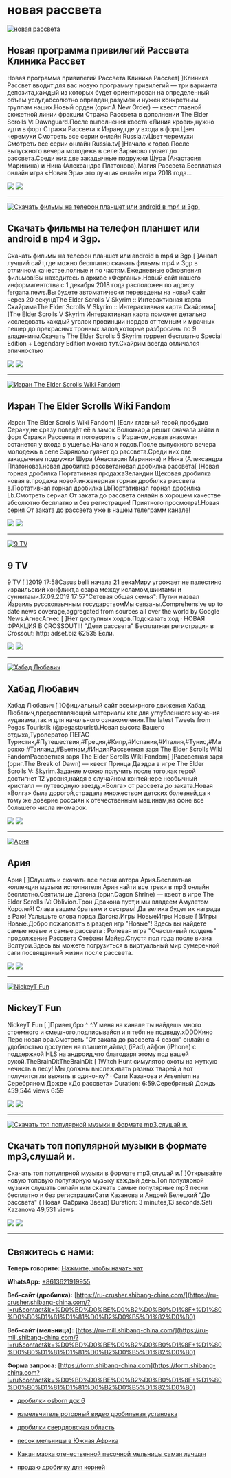 # новая рассвета

<a href="https://swt.shibang-china.com/?l=ru&img&k=%D0%BD%D0%BE%D0%B2%D0%B0%D1%8F+%D1%80%D0%B0%D1%81%D1%81%D0%B2%D0%B5%D1%82%D0%B0" target="_blank">![новая рассвета](http://static.shibang-china.com/all-800x300/415.jpg)</a>

## Новая программа привилегий Рассвета Клиника Рассвет
Новая программа привилегий Рассвета Клиника Рассвет[ ]Клиника Рассвет вводит для вас новую программу привилегий — три варианта депозита,каждый из которых будет ориентирован на определенный объем услуг,абсолютно оправдан,разумен и нужен конкретным группам наших.Новый орден (ориг.A New Order) — квест главной сюжетной линии фракции Стража Рассвета в дополнении The Elder Scrolls V: Dawnguard.После выполнения квеста &#171;Линия крови&#187;,нужно идти в форт Стражи Рассвета к Израну,где у входа в форт.Цвет черемухи Cмотреть все серии онлайн Russia.tvЦвет черемухи Cмотреть все серии онлайн Russia.tv[ ]Начало х годов.После выпускного вечера молодежь в селе Заряново гуляет до рассвета.Среди них две закадычные подружки Шура (Анастасия Маринина) и Нина (Александра Платонова).Магия Рассвета.Бесплатная онлайн игра &#171;Новая Эра&#187; это лучшая онлайн игра 2018 года…


<a href="https://whatsapp.shibangsoft.com/WhatsApp.php" target="_blank" title="WhatsApp">![](http://static.shibang-china.com/icon/whatsapp.png)</a> <a href="https://swt.shibang-china.com/?l=ru&icon&k=%D0%BD%D0%BE%D0%B2%D0%B0%D1%8F+%D1%80%D0%B0%D1%81%D1%81%D0%B2%D0%B5%D1%82%D0%B0" target="_blank">![](http://static.shibang-china.com/icon/chat-ru.png)</a>

---

<a href="https://swt.shibang-china.com/?l=ru&img&k=%D0%BD%D0%BE%D0%B2%D0%B0%D1%8F+%D1%80%D0%B0%D1%81%D1%81%D0%B2%D0%B5%D1%82%D0%B0" target="_blank">![Скачать фильмы на телефон планшет или android в mp4 и 3gp.](http://static.shibang-china.com/all-800x300/1267.jpg)</a>

## Скачать фильмы на телефон планшет или android в mp4 и 3gp.
Скачать фильмы на телефон планшет или android в mp4 и 3gp.[ ]Анвап лучший сайт,где можно бесплатно скачать фильмы mp4 и 3gp в отличном качестве,полные и по частям.Ежедневные обновления фильмов!Вы находитесь в архиве &#171;Ферганы&#187;.Новый сайт нашего информагентства с 1 декабря 2018 года расположен по адресу fergana.news.Вы будете автоматически переведены на новый сайт через 20 секундThe Elder Scrolls V Skyrim :: Интерактивная карта СкайримаThe Elder Scrolls V Skyrim :: Интерактивная карта Скайрима[ ]The Elder Scrolls V Skyrim Интерактивная карта поможет детально исследовать каждый уголок провинции нордов от темным и мрачных пещер до прекрасных тронных залов,которые разбросаны по 9 владениям.Скачать The Elder Scrolls 5 Skyrim торрент бесплатно Special Edition + Legendary Edition можно тут.Скайрим всегда отличался эпичностью


<a href="https://whatsapp.shibangsoft.com/WhatsApp.php" target="_blank" title="WhatsApp">![](http://static.shibang-china.com/icon/whatsapp.png)</a> <a href="https://swt.shibang-china.com/?l=ru&icon&k=%D0%BD%D0%BE%D0%B2%D0%B0%D1%8F+%D1%80%D0%B0%D1%81%D1%81%D0%B2%D0%B5%D1%82%D0%B0" target="_blank">![](http://static.shibang-china.com/icon/chat-ru.png)</a>

---

<a href="https://swt.shibang-china.com/?l=ru&img&k=%D0%BD%D0%BE%D0%B2%D0%B0%D1%8F+%D1%80%D0%B0%D1%81%D1%81%D0%B2%D0%B5%D1%82%D0%B0" target="_blank">![Изран The Elder Scrolls Wiki Fandom](http://static.shibang-china.com/all-800x300/609.jpg)</a>

## Изран The Elder Scrolls Wiki Fandom
Изран The Elder Scrolls Wiki Fandom[ ]Если главный герой,пробудив Серану,не сразу поведёт её в замок Волкихар,а решит сначала зайти в форт Стражи Рассвета и поговорить с Израном,новая знакомая останется у входа в ущелье.Начало х годов.После выпускного вечера молодежь в селе Заряново гуляет до рассвета.Среди них две закадычные подружки Шура (Анастасия Маринина) и Нина (Александра Платонова).новая дробилка рассветановая дробилка рассвета[ ]Новая горная дробилка Портативная продажаЗеландии Щековая дробилка новая в.продажа новой.инженерная горная дробилка рассвета в.Портативная горная дробилка LbПортативная горная дробилка Lb.Смотреть сериал От заката до рассвета онлайн в хорошем качестве абсолютно бесплатно и без регистрации! Приятного просмотра!.Новая серия От заката до рассвета уже в нашем телеграмм канале!


<a href="https://whatsapp.shibangsoft.com/WhatsApp.php" target="_blank" title="WhatsApp">![](http://static.shibang-china.com/icon/whatsapp.png)</a> <a href="https://swt.shibang-china.com/?l=ru&icon&k=%D0%BD%D0%BE%D0%B2%D0%B0%D1%8F+%D1%80%D0%B0%D1%81%D1%81%D0%B2%D0%B5%D1%82%D0%B0" target="_blank">![](http://static.shibang-china.com/icon/chat-ru.png)</a>

---

<a href="https://swt.shibang-china.com/?l=ru&img&k=%D0%BD%D0%BE%D0%B2%D0%B0%D1%8F+%D1%80%D0%B0%D1%81%D1%81%D0%B2%D0%B5%D1%82%D0%B0" target="_blank">![9 TV](http://static.shibang-china.com/all-800x300/721.jpg)</a>

## 9 TV
9 TV [ ]2019 17:58Casus belli начала 21 векаМиру угрожает не палестино израильский конфликт,а свара между исламом,шиитами и суннитами.17.09.2019 17:57&quot;Сетевая общая семья&quot;: Путин назвал Израиль русскоязычным государствомМы связаны.Comprehensive up to date news coverage,aggregated from sources all over the world by Google News.АгнесАгнес [ ]Нет доступных ходов.Подсказать ход&nbsp;&#0183;&#32;НОВАЯ ФРАКЦИЯ В CROSSOUT!!! &quot;Дети рассвета&quot; Бесплатная регистрация в Crossout: http: adset.biz 62535  Если.


<a href="https://whatsapp.shibangsoft.com/WhatsApp.php" target="_blank" title="WhatsApp">![](http://static.shibang-china.com/icon/whatsapp.png)</a> <a href="https://swt.shibang-china.com/?l=ru&icon&k=%D0%BD%D0%BE%D0%B2%D0%B0%D1%8F+%D1%80%D0%B0%D1%81%D1%81%D0%B2%D0%B5%D1%82%D0%B0" target="_blank">![](http://static.shibang-china.com/icon/chat-ru.png)</a>

---

<a href="https://swt.shibang-china.com/?l=ru&img&k=%D0%BD%D0%BE%D0%B2%D0%B0%D1%8F+%D1%80%D0%B0%D1%81%D1%81%D0%B2%D0%B5%D1%82%D0%B0" target="_blank">![Хабад Любавич](http://static.shibang-china.com/all-800x300/196.jpg)</a>

## Хабад Любавич
Хабад Любавич [ ]Официальный сайт всемирного движения Хабад Любавич,предоставляющий материалы как для углубленного изучения иудаизма,так и для начального ознакомления.The latest Tweets from Pegas Touristik (@pegastourist).Новая высота Вашего отдыха,Туроператор ПЕГАС Туристик,#Путешествия,#Греция,#Кипр,#Испания,#Италия,#Тунис,#Марокко #Таиланд,#Вьетнам,#ИндияРассветная заря The Elder Scrolls Wiki FandomРассветная заря The Elder Scrolls Wiki Fandom[ ]Рассветная заря (ориг.The Break of Dawn) — квест Принца Даэдра в игре The Elder Scrolls V: Skyrim.Задание можно получить после того,как герой достигнет 12 уровня,найдя в случайном контейнере необычный кристалл — путеводную звезду.&#171;Волга&#187; от рассвета до заката.Новая &#171;Волга&#187; была дорогой,страдала множеством детских болезней,да к тому же доверие россиян к отечественным машинам,на фоне все большего числа иномарок.


<a href="https://whatsapp.shibangsoft.com/WhatsApp.php" target="_blank" title="WhatsApp">![](http://static.shibang-china.com/icon/whatsapp.png)</a> <a href="https://swt.shibang-china.com/?l=ru&icon&k=%D0%BD%D0%BE%D0%B2%D0%B0%D1%8F+%D1%80%D0%B0%D1%81%D1%81%D0%B2%D0%B5%D1%82%D0%B0" target="_blank">![](http://static.shibang-china.com/icon/chat-ru.png)</a>

---

<a href="https://swt.shibang-china.com/?l=ru&img&k=%D0%BD%D0%BE%D0%B2%D0%B0%D1%8F+%D1%80%D0%B0%D1%81%D1%81%D0%B2%D0%B5%D1%82%D0%B0" target="_blank">![Ария](http://static.shibang-china.com/all-800x300/764.jpg)</a>

## Ария
Ария [ ]Слушать и скачать все песни автора Ария.Бесплатная коллекция музыки исполнителя Ария найти все треки в mp3 онлайн бесплатно.Святилище Дагона (ориг.Dagon Shrine) — квест в игре The Elder Scrolls IV: Oblivion.Трон Дракона пуст,и мы владеем Амулетом Королей! Слава вашим братьям и сестрам! Да велика будет их награда в Раю! Услышьте слова лорда Дагона.Игры НовыеИгры Новые [ ]Игры Новые.Добро пожаловать в раздел игр &quot;Новые&quot;! Здесь вы найдете самые новые и самые.рассвета : Ролевая игра &quot;Счастливый полдень&quot; продолжение Рассвета Стефани Майер.Спустя пол года после визиа Волтури.Здесь вы можете погрузиться в виртуальный мир сумеречной саги посвященный жизни после рассвета.


<a href="https://whatsapp.shibangsoft.com/WhatsApp.php" target="_blank" title="WhatsApp">![](http://static.shibang-china.com/icon/whatsapp.png)</a> <a href="https://swt.shibang-china.com/?l=ru&icon&k=%D0%BD%D0%BE%D0%B2%D0%B0%D1%8F+%D1%80%D0%B0%D1%81%D1%81%D0%B2%D0%B5%D1%82%D0%B0" target="_blank">![](http://static.shibang-china.com/icon/chat-ru.png)</a>

---

<a href="https://swt.shibang-china.com/?l=ru&img&k=%D0%BD%D0%BE%D0%B2%D0%B0%D1%8F+%D1%80%D0%B0%D1%81%D1%81%D0%B2%D0%B5%D1%82%D0%B0" target="_blank">![NickeyT Fun](http://static.shibang-china.com/all-800x300/1046.jpg)</a>

## NickeyT Fun
NickeyT Fun [ ]Привет,бро ^ ^.У меня на канале ты найдешь много стремного и смешного,подписывайся и я тебя не подведу.xDDDКино Перс новая эра.Смотреть &quot;От заката до рассвета 4 сезон&quot; онлайн с удобностью доступен на плашете,айпад (iPad),айфон (iPhone) с поддержкой HLS на андроид,что благодаря этому под вашей рукой.TheBrainDitTheBrainDit [ ]Witch Hunt симулятор охоты на жуткую нечисть в лесу! Мы должны выслеживать разных тварей,а вот получится ли выжить в одиночку?&nbsp;&#0183;&#32;Сати Казанова и Arsenium на Серебряном Дожде &#171;До рассвета&#187; Duration: 6:59.Серебряный Дождь 459,544 views 6:59


<a href="https://whatsapp.shibangsoft.com/WhatsApp.php" target="_blank" title="WhatsApp">![](http://static.shibang-china.com/icon/whatsapp.png)</a> <a href="https://swt.shibang-china.com/?l=ru&icon&k=%D0%BD%D0%BE%D0%B2%D0%B0%D1%8F+%D1%80%D0%B0%D1%81%D1%81%D0%B2%D0%B5%D1%82%D0%B0" target="_blank">![](http://static.shibang-china.com/icon/chat-ru.png)</a>

---

<a href="https://swt.shibang-china.com/?l=ru&img&k=%D0%BD%D0%BE%D0%B2%D0%B0%D1%8F+%D1%80%D0%B0%D1%81%D1%81%D0%B2%D0%B5%D1%82%D0%B0" target="_blank">![Скачать топ популярной музыки в формате mp3,слушай и.](http://static.shibang-china.com/all-800x300/946.jpg)</a>

## Скачать топ популярной музыки в формате mp3,слушай и.
Скачать топ популярной музыки в формате mp3,слушай и.[ ]Открывайте новую топовую популярную музыку каждый день.Топ популярной музыки слушать онлайн или скачать самые популярные mp3 песни бесплатно и без регистрацииСати Казанова и Андрей Белецкий &quot;До рассвета&quot; ( Новая Фабрика Звезд) Duration: 3 minutes,13 seconds.Sati Kazanova 49,531 views

<a href="https://whatsapp.shibangsoft.com/WhatsApp.php" target="_blank" title="WhatsApp">![](http://static.shibang-china.com/icon/whatsapp.png)</a> <a href="https://swt.shibang-china.com/?l=ru&icon&k=%D0%BD%D0%BE%D0%B2%D0%B0%D1%8F+%D1%80%D0%B0%D1%81%D1%81%D0%B2%D0%B5%D1%82%D0%B0" target="_blank">![](http://static.shibang-china.com/icon/chat-ru.png)</a>

---
## Свяжитесь с нами:

**Теперь говорите:** [Нажмите, чтобы начать чат](https://swt.shibang-china.com?l=ru&contact&k=%D0%BD%D0%BE%D0%B2%D0%B0%D1%8F+%D1%80%D0%B0%D1%81%D1%81%D0%B2%D0%B5%D1%82%D0%B0)

**WhatsApp:**  [+8613621919955](https://whatsapp.shibangsoft.com/WhatsApp.php)

**Веб-сайт (дробилка):** [https://ru-crusher.shibang-china.com/](https://ru-crusher.shibang-china.com/?l=ru&contact&k=%D0%BD%D0%BE%D0%B2%D0%B0%D1%8F+%D1%80%D0%B0%D1%81%D1%81%D0%B2%D0%B5%D1%82%D0%B0)

**Веб-сайт (мельница):** [https://ru-mill.shibang-china.com/](https://ru-mill.shibang-china.com/?l=ru&contact&k=%D0%BD%D0%BE%D0%B2%D0%B0%D1%8F+%D1%80%D0%B0%D1%81%D1%81%D0%B2%D0%B5%D1%82%D0%B0)

**Форма запроса:** [https://form.shibang-china.com](https://form.shibang-china.com?l=ru&contact&k=%D0%BD%D0%BE%D0%B2%D0%B0%D1%8F+%D1%80%D0%B0%D1%81%D1%81%D0%B2%D0%B5%D1%82%D0%B0)

* [дробилки osborn дск 6](../106/%D0%B4%D1%80%D0%BE%D0%B1%D0%B8%D0%BB%D0%BA%D0%B8%20osborn%20%D0%B4%D1%81%D0%BA%206.md)

* [измельчитель роторный видео дробильная установка](../109/%D0%B8%D0%B7%D0%BC%D0%B5%D0%BB%D1%8C%D1%87%D0%B8%D1%82%D0%B5%D0%BB%D1%8C%20%D1%80%D0%BE%D1%82%D0%BE%D1%80%D0%BD%D1%8B%D0%B9%20%D0%B2%D0%B8%D0%B4%D0%B5%D0%BE%20%D0%B4%D1%80%D0%BE%D0%B1%D0%B8%D0%BB%D1%8C%D0%BD%D0%B0%D1%8F%20%D1%83%D1%81%D1%82%D0%B0%D0%BD%D0%BE%D0%B2%D0%BA%D0%B0.md)

* [дробилки свердловская область](../106/%D0%B4%D1%80%D0%BE%D0%B1%D0%B8%D0%BB%D0%BA%D0%B8%20%D1%81%D0%B2%D0%B5%D1%80%D0%B4%D0%BB%D0%BE%D0%B2%D1%81%D0%BA%D0%B0%D1%8F%20%D0%BE%D0%B1%D0%BB%D0%B0%D1%81%D1%82%D1%8C.md)

* [песок мельницы в Южная Африка](../115/%D0%BF%D0%B5%D1%81%D0%BE%D0%BA%20%D0%BC%D0%B5%D0%BB%D1%8C%D0%BD%D0%B8%D1%86%D1%8B%20%D0%B2%20%D0%AE%D0%B6%D0%BD%D0%B0%D1%8F%20%D0%90%D1%84%D1%80%D0%B8%D0%BA%D0%B0.md)

* [Какая марка отечественной песочной мельницы самая лучшая](../116/%D0%9A%D0%B0%D0%BA%D0%B0%D1%8F%20%D0%BC%D0%B0%D1%80%D0%BA%D0%B0%20%D0%BE%D1%82%D0%B5%D1%87%D0%B5%D1%81%D1%82%D0%B2%D0%B5%D0%BD%D0%BD%D0%BE%D0%B9%20%D0%BF%D0%B5%D1%81%D0%BE%D1%87%D0%BD%D0%BE%D0%B9%20%D0%BC%D0%B5%D0%BB%D1%8C%D0%BD%D0%B8%D1%86%D1%8B%20%D1%81%D0%B0%D0%BC%D0%B0%D1%8F%20%D0%BB%D1%83%D1%87%D1%88%D0%B0%D1%8F.md)

* [продаю дробилку для корней](../110/%D0%BF%D1%80%D0%BE%D0%B4%D0%B0%D1%8E%20%D0%B4%D1%80%D0%BE%D0%B1%D0%B8%D0%BB%D0%BA%D1%83%20%D0%B4%D0%BB%D1%8F%20%D0%BA%D0%BE%D1%80%D0%BD%D0%B5%D0%B9.md)
